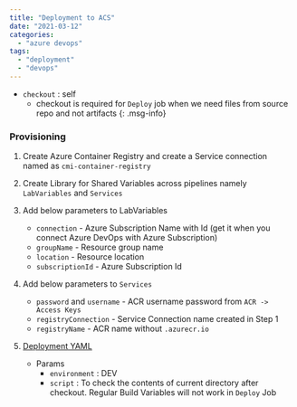 ```yaml
---
title: "Deployment to ACS"
date: "2021-03-12"
categories: 
  - "azure devops"
tags: 
  - "deployment"
  - "devops"
---
```


- `checkout` : self
    - checkout is required for `Deploy` job when we need files from source repo and not artifacts
{: .msg-info}

### Provisioning

1. Create Azure Container Registry and create a Service connection named as `cmi-container-registry`
    
2. Create Library for Shared Variables across pipelines namely `LabVariables` and `Services`
    
3. Add below parameters to LabVariables
   - `connection` - Azure Subscription Name with Id (get it when you connect Azure DevOps with Azure Subscription)
   - `groupName` - Resource group name
   - `location` - Resource location
   - `subscriptionId` - Azure Subscription Id

4. Add below parameters to `Services`
   - `password` and `username` - ACR username password from `ACR -> Access Keys`
   - `registryConnection` - Service Connection name created in Step 1
   - `registryName` - ACR name without `.azurecr.io`

5. [Deployment YAML](https://github.com/guptanikx/devops-hack/blob/main/azure/deploy-azure-acs.yaml)
    - Params
      - `environment` : DEV
      - `script` : To check the contents of current directory after checkout. Regular Build Variables will not work in `Deploy` Job
